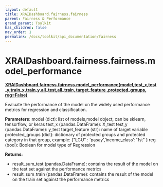 ```yaml
---
layout: default
title: XRAIDashboard.fairness.fairness
parent: Fairness & Performance
grand_parent: Toolkit
has_children: false
nav_order: 1
permalink: /docs/toolkit/api_documentation/fairness
---
```


# XRAIDashboard.fairness.fairness.model_performance
**[XRAIDashboard.fairness.fairness.model_performance(model,test_x,test_y,train_x,train_y,all_test,all_train, target_feature ,protected_groups, reg=False)](https://github.com/gaberamolete/XRAIDashboard/blob/main/fairness/fairness.py)**


Evaluate the performance of the model on the widely used performance metrics for regression and classification.


**Parameters:**
model (dict): list of models,model object, can be sklearn, tensorflow, or keras
test_x (pandas.DataFrame): X_test
test_y (pandas.DataFrame): y_test
target_feature (str): name of target variable
protected_groups (dict): dictionary of protected groups and protected category in that group, example: {"LGU" : 'pasay','income_class':"1st" }
reg (bool): Boolean for model type of Regression

**Returns:**
- result_sum_test (pandas.DataFrame): contains the result of the model on the test set against the performance metrics
- result_sum_train (pandas.DataFrame): contains the result of the model on the train set against the performance metrics
